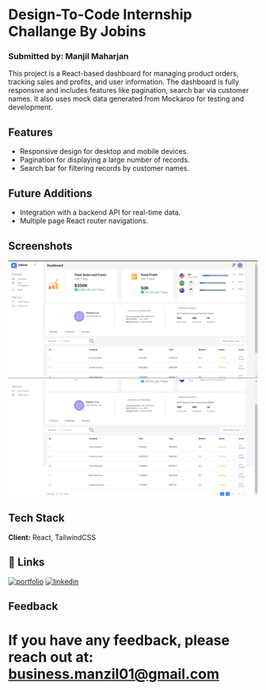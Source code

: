 
# Design-To-Code Internship Challange By Jobins
### Submitted by: Manjil Maharjan

This project is a React-based dashboard for managing product orders, tracking sales and profits, and user information. The dashboard is fully responsive and includes features like pagination, search bar via customer names. It also uses mock data generated from Mockaroo for testing and development.

## Features

- Responsive design for desktop and mobile devices.
- Pagination for displaying a large number of records.
- Search bar for filtering records by customer names.

## Future Additions
- Integration with a backend API for real-time data.
- Multiple page React router navigations.


## Screenshots
![App Screenshot](public/readmeimages/Dashboard1.png)
![App Screenshot](public/readmeimages/Dashboard2.png)


## Tech Stack
**Client:** React, TailwindCSS


## 🔗 Links
[![portfolio](https://img.shields.io/badge/my_portfolio-000?style=for-the-badge&logo=ko-fi&logoColor=white)](https://manjilmaharjan-portfolio.netlify.app/)
[![linkedin](https://img.shields.io/badge/linkedin-0A66C2?style=for-the-badge&logo=linkedin&logoColor=white)](https://www.linkedin.com/in/manjil-maharjan/)



## Feedback
If you have any feedback, please reach out at:
business.manzil01@gmail.com
=======
